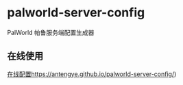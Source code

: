 # palworld-server-config
PalWorld 帕鲁服务端配置生成器
## 在线使用
[在线配置](https://antengye.github.io/palworld-server-config/)https://antengye.github.io/palworld-server-config/)
